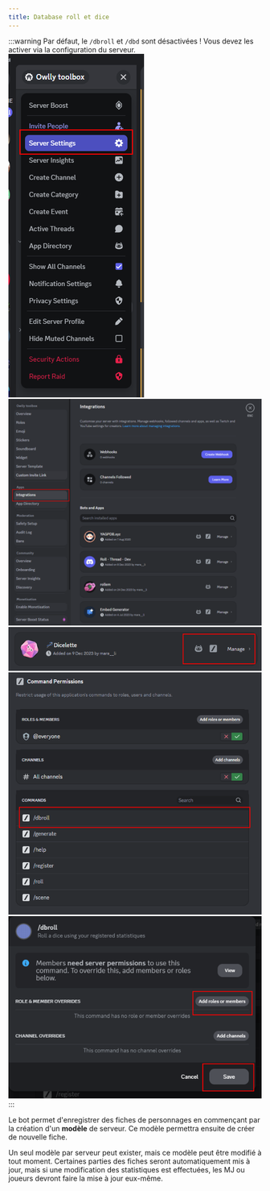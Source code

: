 ```yaml
---
title: Database roll et dice
---
```



:::warning 
Par défaut, le `/dbroll` et `/dbd` sont désactivées ! Vous devez les activer via la configuration du serveur.
![Enable dbroll 1](../assets/tuto/allow_commands_1.png)
![Enable dbroll 2](../assets/tuto/allow_commands_2.png)
![Enable dbroll 3](../assets/tuto/allow_commands_3.png)
![Enable dbroll 4](../assets/tuto/allow_commands_4.png)
![Enable dbroll 4](../assets/tuto/allow_commands_5.png)
:::

Le bot permet d'enregistrer des fiches de personnages en commençant par la création d'un **modèle** de serveur. Ce modèle permettra ensuite de créer de nouvelle fiche.

Un seul modèle par serveur peut exister, mais ce modèle peut être modifié à tout moment. Certaines parties des fiches seront automatiquement mis à jour, mais si une modification des statistiques est effectuées, les MJ ou joueurs devront faire la mise à jour eux-même.